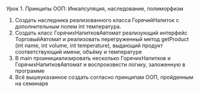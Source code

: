 Урок 1. Принципы ООП: Инкапсуляция, наследование, полиморфизм
1. Создать наследника реализованного класса ГорячийНапиток с
дополнительным полем int температура.
2. Создать класс ГорячихНапитковАвтомат реализующий интерфейс 
ТорговыйАвтомат и реализовать перегруженный метод getProduct
(int name, int volume, int temperature), выдающий продукт 
соответствующий имени, объёму и температуре
3. В main проинициализировать несколько ГорячихНапитков и 
ГорячихНапитковАвтомат и воспроизвести логику, заложенную в 
программе
4. Всё вышеуказанное создать согласно принципам ООП, 
пройденным на семинаре